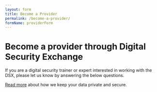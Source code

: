 ```yaml
---
layout: form
title: Become a Provider
permalink: /become-a-provider/
formName: providerForm
---
```


# Become a provider through Digital Security Exchange

If you are a digital security trainer or expert interested in working with the DSX, please let us know by answering the below questions.

<a href="/security">Read more</a> about how we keep your data private and secure.
